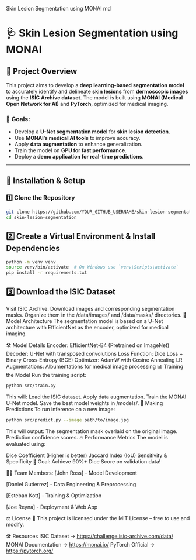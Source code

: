 Skin Lesion Segmentation using MONAI
md

# 🩺 Skin Lesion Segmentation using MONAI

## 📌 Project Overview
This project aims to develop a **deep learning-based segmentation model** to accurately identify and delineate **skin lesions** from **dermoscopic images** using the **ISIC Archive dataset**. The model is built using **MONAI (Medical Open Network for AI)** and **PyTorch**, optimized for medical imaging.

### 🎯 **Goals:**
- Develop a **U-Net segmentation model** for **skin lesion detection**.
- Use **MONAI’s medical AI tools** to improve accuracy.
- Apply **data augmentation** to enhance generalization.
- Train the model on **GPU for fast performance**.
- Deploy a **demo application for real-time predictions**.

---



## 🚀 **Installation & Setup**
### **1️⃣ Clone the Repository**
```bash
git clone https://github.com/YOUR_GITHUB_USERNAME/skin-lesion-segmentation.git
cd skin-lesion-segmentation
```
## 2️⃣ Create a Virtual Environment & Install Dependencies
```bash
python -m venv venv
source venv/bin/activate  # On Windows use `venv\Scripts\activate`
pip install -r requirements.txt
```

## 3️⃣ Download the ISIC Dataset
Visit ISIC Archive.
Download images and corresponding segmentation masks.
Organize them in the /data/images/ and /data/masks/ directories.
🧠 Model Architecture
The segmentation model is based on a U-Net architecture with EfficientNet as the encoder, optimized for medical imaging.

🛠️ Model Details
Encoder: EfficientNet-B4 (Pretrained on ImageNet)
Decoder: U-Net with transposed convolutions
Loss Function: Dice Loss + Binary Cross-Entropy (BCE)
Optimizer: AdamW with Cosine Annealing LR
Augmentations: Albumentations for medical image processing
📊 Training the Model
Run the training script:

```bash
python src/train.py
```
This will:
Load the ISIC dataset.
Apply data augmentation.
Train the MONAI U-Net model.
Save the best model weights in /models/.
🎯 Making Predictions
To run inference on a new image:
```bash
python src/predict.py --image path/to/image.jpg
```
This will output:
The segmentation mask overlaid on the original image.
Prediction confidence scores.
🔥 Performance Metrics
The model is evaluated using:

Dice Coefficient (Higher is better)
Jaccard Index (IoU)
Sensitivity & Specificity
🚀 Goal: Achieve 90%+ Dice Score on validation data!

👨‍💻 Team Members:
[John Ross] - Model Development

[Daniel Gutierrez] - Data Engineering & Preprocessing

[Esteban Kott] - Training & Optimization

[Joe Reyna] - Deployment & Web App

⚖️ License
📜 This project is licensed under the MIT License – free to use and modify.

🛠️ Resources
ISIC Dataset → https://challenge.isic-archive.com/data/
MONAI Documentation → https://monai.io/
PyTorch Official → https://pytorch.org/

